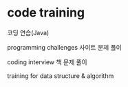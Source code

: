 # code training

코딩 연습(Java)

programming challenges 사이트 문제 풀이

coding interview 책 문제 풀이

training for data structure & algorithm


